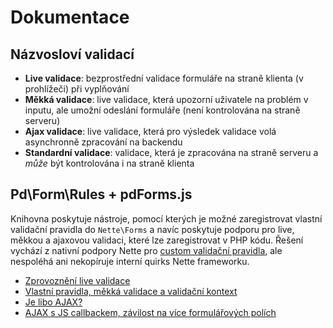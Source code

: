 # Dokumentace

## Názvosloví validací
- **Live validace**: bezprostřední validace formuláře na straně klienta (v prohlížeči) při vyplňování 
- **Měkká validace**: live validace, která upozorní uživatele na problém v inputu, ale umožní odeslání formuláře (není kontrolována na straně serveru)
- **Ajax validace**: live validace, která pro výsledek validace volá asynchronně zpracování na backendu
- **Standardní validace**: validace, která je zpracována na straně serveru a *může* být kontrolována i na straně klienta

## Pd\Form\Rules + pdForms.js
Knihovna poskytuje nástroje, pomocí kterých je možné zaregistrovat vlastní validační pravidla do `Nette\Forms` a navíc poskytuje podporu pro live, měkkou a ajaxovou validaci, které lze zaregistrovat v PHP kódu. Řešení vychází z nativní podpory Nette pro [custom validační pravidla](https://pla.nette.org/cs/vlastni-validacni-pravidla), ale nespoléhá ani nekopíruje interní quirks Nette frameworku.

- [Zprovoznění live validace](live_validation.md)
- [Vlastní pravidla, měkká validace a validační kontext](custom_rules.md)
- [Je libo AJAX?](ajax.md)
- [AJAX s JS callbackem, závilost na více formulářových polích](ajax_dependent_inputs.md)
